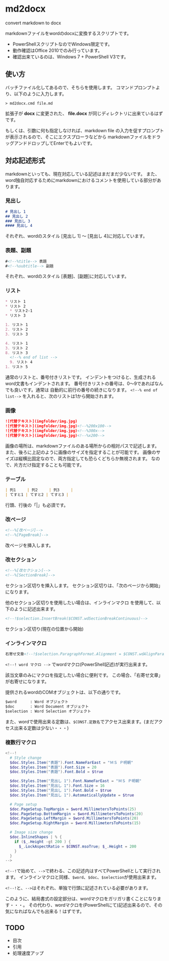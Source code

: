 md2docx
=======

convert markdown to docx

markdownファイルをwordのdocxに変換するスクリプトです。
* PowerShellスクリプトなのでWindows限定です。
* 動作確認はOffice 2010でのみ行っています。
* 確認出来ているのは、Windows 7 + PowerShell V3です。

使い方
------

バッチファイル化してあるので、そちらを使用します。
コマンドプロンプトより、以下のように入力します。

```Batchfile
> md2docx.cmd file.md
```

拡張子が **docx** に変更された、 **file.docx** が同じディレクトリに出来ているはずです。

もしくは、引数に何も指定しなければ、markdown file の入力を促すプロンプトが表示されるので、そこにエクスプローラなどから markdownファイルをドラッグアンドドロップしてEnterでもよいです。

対応記述形式
------------

markdownといっても、現在対応している記述はまだまだ少ないです。
また、word独自対応するためにmarkdownにおけるコメントを使用している部分があります。

### 見出し

```Markdown
# 見出し 1
## 見出し 2
### 見出し 3
#### 見出し 4
```

それぞれ、wordのスタイル [見出し 1] 〜 [見出し 4]に対応しています。

### 表題、副題

```Markdown
#<!--%title--> 表題
#<!--%subtitle--> 副題
```

それぞれ、wordのスタイル [表題]、[副題]に対応しています。

### リスト

```Markdown
* リスト 1
* リスト 2
  * リスト2-1
* リスト 3

1. リスト 1
2. リスト 2
3. リスト 3

4. リスト 1
3. リスト 2
8. リスト 3
  <!--% end of list -->
  9. リスト 4
1. リスト 5

```

通常のリストと、番号付きリストです。
インデントをつけると、生成されるword文書もインデントされます。
番号付きリストの番号は、0～9であればなんでも良いです。通常は
自動的に前行の番号の続きになります。
`<!--% end of list-->` を入れると、次のリストは1から開始されます。

### 画像

```Markdown
![代替テキスト](imgfolder/img.jpg)
![代替テキスト](imgfolder/img.jpg)<!--%200x100-->
![代替テキスト](imgfolder/img.jpg)<!--%300x-->
![代替テキスト](imgfolder/img.jpg)<!--%x200-->
```

画像の場所は、markdownファイルのある場所からの相対パスで記述します。
また、後ろに上記のように画像のサイズを指定することが可能です。
画像のサイズは縦横比固定なので、両方指定しても恐らくどちらか無視されます。
なので、片方だけ指定することも可能です。

### テーブル

```Markdown
| 列1     | 列2     | 列3     |
| てすと1 | てすと2 | てすと3 |
```

行頭、行後の「|」も必須です。

### 改ページ

```Markdown
<!--%[改ページ]-->
<!--%[PageBreak]-->
```

改ページを挿入します。

### 改セクション
```Markdown
<!--%[改セクション]-->
<!--%[SectionBreak]-->
```

セクション区切りを挿入します。
セクション区切りは、「次のページから開始」になります。

他のセクション区切りを使用したい場合は、インラインマクロ
を使用して、以下のように記述出来ます。

```Markdown
<!--!$selection.InsertBreak($CONST.wdSectionBreakContinuous)-->
```

セクション区切り(現在の位置から開始)


### インラインマクロ

```Markdown
右寄せ文章<!--!$selection.ParagraphFormat.Alignment = $CONST.wdAlignParagraphRight-->
```

`<!--! word マクロ -->` でwordマクロ(PowerShell記述)が実行出来ます。

該当文章のみにマクロを指定したい場合に便利です。
この場合、「右寄せ文章」が右寄せになります。

提供されるwordのCOMオブジェクトは、以下の通りです。

```Markdown
$word      : Word オブジェクト
$doc       : Word Document オブジェクト
$selection : Word Selection オブジェクト
```

また、wordで使用出来る定数は、`$CONST.定数名`でアクセス出来ます。(まだアクセス出来る定数は少ない・・・)

### 複数行マクロ

```PowerShell
<!--!
  # Style change
  $doc.Styles.Item("表題").Font.NameFarEast = "ＭＳ Ｐ明朝"
  $doc.Styles.Item("表題").Font.Size = 20
  $doc.Styles.Item("表題").Font.Bold = $true

  $doc.Styles.Item("見出し 1").Font.NameFarEast = "ＭＳ Ｐ明朝"
  $doc.Styles.Item("見出し 1").Font.Size = 16
  $doc.Styles.Item("見出し 1").Font.Bold = $true
  $doc.Styles.Item("見出し 1").AutomaticallyUpdate = $true

  # Page setup
  $doc.PageSetup.TopMargin = $word.MillimetersToPoints(25)
  $doc.PageSetup.BottomMargin = $word.MillimetersToPoints(20)
  $doc.PageSetup.LeftMargin = $word.MillimetersToPoints(20)
  $doc.PageSetup.RightMargin = $word.MillimetersToPoints(15)

  # Image size change
  $doc.InlineShapes | % {
    if ($_.Height -gt 200 ) {
      $_.LockAspectRatio = $CONST.msoTrue; $_.Height = 200
    }
  }
-->
```

`<!--!`で始めて、`-->`で終わる、この記述内はすべてPowerShellとして実行されます。
インラインマクロと同様、`$word`、`$doc`、`$selection`が使用出来ます。

`<!--!`と、`-->`はそれぞれ、単独で行頭に記述されている必要があります。

このように、結局書式の設定部分は、wordマクロをガリガリ書くことになります・・・。
その代わり、wordマクロを(PowerShellにて)記述出来るので、その気になればなんでも出来る！はずです。

TODO
----

* 目次
* 引用
* 処理速度アップ

